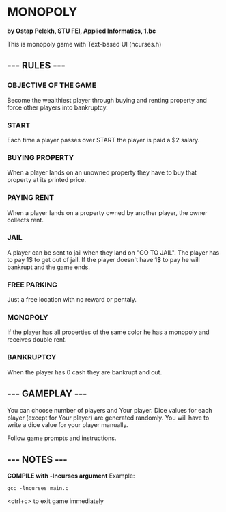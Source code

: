 # MONOPOLY
**by Ostap Pelekh, STU FEI, Applied Informatics, 1.bc**

This is monopoly game with Text-based UI (ncurses.h)



## --- RULES ---

### OBJECTIVE OF THE GAME
Become the wealthiest player through buying and renting property and force other players into bankruptcy.

### START
Each time a player passes over START the player is paid a $2 salary.

### BUYING PROPERTY
When a player lands on an unowned property they have to buy that property at its printed price.

### PAYING RENT
When a player lands on a property owned by another player, the owner collects rent.

### JAIL
A player can be sent to jail when they land on "GO TO JAIL".
The player has to pay 1$ to get out of jail.
If the player doesn't have 1$ to pay he will bankrupt and the game ends.

### FREE PARKING
Just a free location with no reward or pentaly.

### MONOPOLY
If the player has all properties of the same color he has a monopoly and receives double rent.

### BANKRUPTCY
When the player has 0 cash they are bankrupt and out.


## --- GAMEPLAY ---

You can choose number of players and Your player.
Dice values for each player (except for Your player) are generated randomly. You will have to write a dice value for your player manually.

Follow game prompts and instructions.


## --- NOTES ---

**COMPILE with -lncurses argument**
Example:

    gcc -lncurses main.c

<ctrl+c> to exit game immediately
